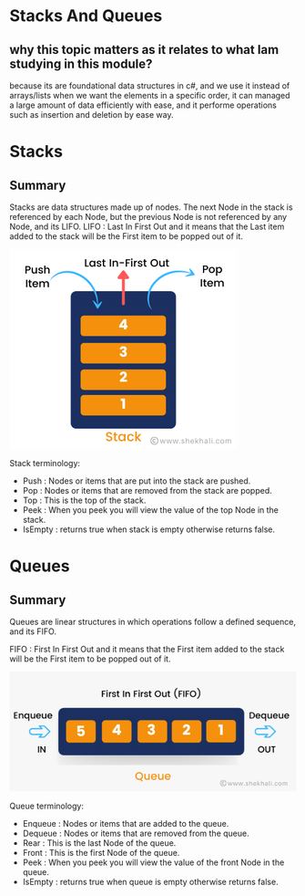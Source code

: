

# Stacks And Queues


## why this topic matters as it relates to what Iam studying in this module?

because its are foundational data structures in c#, and we use it  instead of arrays/lists when we want the elements in a specific order, it can managed a large amount of data efficiently with ease, and it performe  operations such as insertion and deletion by ease way.

# Stacks
## Summary
Stacks are data structures made up of nodes. The next Node in the stack is referenced by each Node, but the previous Node is not referenced by any Node, and its LIFO.
LIFO : Last In First Out and it means that the Last item added to the stack will be the First item to be popped out of it.

![In Browser](./Image/5.png)


 Stack terminology:
- Push :  Nodes or items that are put into the stack are pushed.
- Pop :  Nodes or items that are removed from the stack are popped.
- Top :  This is the top of the stack.
- Peek :  When you peek you will view the value of the top Node in the stack.
- IsEmpty :  returns true when stack is empty otherwise returns false.


# Queues
## Summary
Queues are linear structures in which operations follow a defined sequence, and its FIFO.

FIFO : First In First Out and it means that the First item added to the stack will be the First item to be popped out of it.

![In Browser](./Image/6.png)

Queue terminology: 

- Enqueue :  Nodes or items that are added to the queue.
- Dequeue :  Nodes or items that are removed from the queue. 
- Rear :  This is the last Node of the queue.
- Front : This is the first Node of the queue.
- Peek :  When you peek you will view the value of the front Node in the queue.
- IsEmpty :  returns true when queue is empty otherwise returns false.

